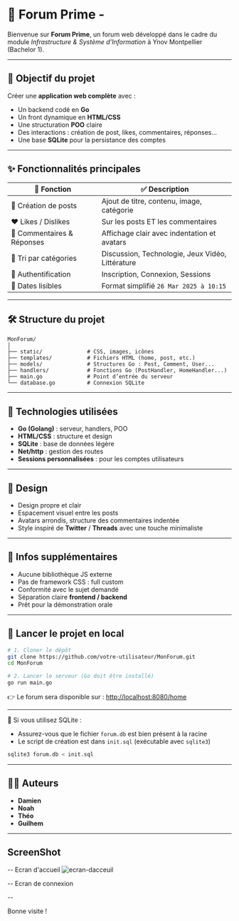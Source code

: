 # 🧵 Forum Prime -

Bienvenue sur **Forum Prime**, un forum web développé dans le cadre du module *Infrastructure & Système d’Information* à Ynov Montpellier (Bachelor 1).

---

## 🧠 Objectif du projet

Créer une **application web complète** avec :
- Un backend codé en **Go**
- Un front dynamique en **HTML/CSS**
- Une structuration **POO** claire
- Des interactions : création de post, likes, commentaires, réponses...
- Une base **SQLite** pour la persistance des comptes

---

## ✨ Fonctionnalités principales

| 🧩 Fonction | ✅ Description |
|------------|----------------|
| 📝 Création de posts | Ajout de titre, contenu, image, catégorie |
| ❤️ Likes / Dislikes | Sur les posts ET les commentaires |
| 💬 Commentaires & Réponses | Affichage clair avec indentation et avatars |
| 📁 Tri par catégories | Discussion, Technologie, Jeux Vidéo, Littérature |
| 👤 Authentification | Inscription, Connexion, Sessions |
| 📆 Dates lisibles | Format simplifié `26 Mar 2025 à 10:15` |

---

## 🛠️ Structure du projet

```
MonForum/
│
├── static/              # CSS, images, icônes
├── templates/           # Fichiers HTML (home, post, etc.)
├── models/              # Structures Go : Post, Comment, User...
├── handlers/            # Fonctions Go (PostHandler, HomeHandler...)
├── main.go              # Point d’entrée du serveur
└── database.go          # Connexion SQLite
```

---

## 🧱 Technologies utilisées

- **Go (Golang)** : serveur, handlers, POO
- **HTML/CSS** : structure et design
- **SQLite** : base de données légère
- **Net/http** : gestion des routes
- **Sessions personnalisées** : pour les comptes utilisateurs

---

## 🎨 Design

- Design propre et clair
- Espacement visuel entre les posts
- Avatars arrondis, structure des commentaires indentée
- Style inspiré de **Twitter** / **Threads** avec une touche minimaliste

---

## 📌 Infos supplémentaires

- Aucune bibliothèque JS externe
- Pas de framework CSS : full custom
- Conformité avec le sujet demandé
- Séparation claire **frontend / backend**
- Prêt pour la démonstration orale

---

## 🚀 Lancer le projet en local

```bash
# 1. Cloner le dépôt
git clone https://github.com/votre-utilisateur/MonForum.git
cd MonForum

# 2. Lancer le serveur (Go doit être installé)
go run main.go
```

👉 Le forum sera disponible sur : [http://localhost:8080/home](http://localhost:8080/home)

---

📂 Si vous utilisez SQLite :
- Assurez-vous que le fichier `forum.db` est bien présent à la racine
- Le script de création est dans `init.sql` (exécutable avec `sqlite3`)

```bash
sqlite3 forum.db < init.sql
```
---

## 👨‍💻 Auteurs

- **Damien**
- **Noah**
- **Théo**
- **Guilhem**

---

## ScreenShot

-- Ecran d'accueil
![ecran-dacceuil](https://github.com/user-attachments/assets/6213ab19-27f7-466a-aba5-fb25a2683c24)




-- Ecran de connexion



-- 

Bonne visite !
